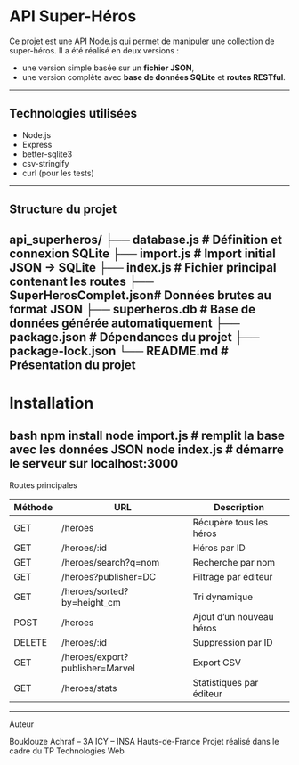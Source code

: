 # API Super-Héros
Ce projet est une API Node.js qui permet de manipuler une collection de super-héros. Il a été réalisé en deux versions :  
- une version simple basée sur un **fichier JSON**,  
- une version complète avec **base de données SQLite** et **routes RESTful**.

---

## Technologies utilisées

- Node.js  
- Express  
- better-sqlite3  
- csv-stringify  
- curl (pour les tests)

---
## Structure du projet

api_superheros/
├── database.js # Définition et connexion SQLite
├── import.js # Import initial JSON → SQLite
├── index.js # Fichier principal contenant les routes
├── SuperHerosComplet.json# Données brutes au format JSON
├── superheros.db # Base de données générée automatiquement
├── package.json # Dépendances du projet
├── package-lock.json
└── README.md # Présentation du projet
---

# Installation

bash
npm install
node import.js      # remplit la base avec les données JSON
node index.js       # démarre le serveur sur localhost:3000
---

 Routes principales

| Méthode | URL                             | Description              |
| ------- | ------------------------------- | ------------------------ |
| GET     | /heroes                         | Récupère tous les héros  |
| GET     | /heroes/\:id                    | Héros par ID             |
| GET     | /heroes/search?q=nom            | Recherche par nom        |
| GET     | /heroes?publisher=DC            | Filtrage par éditeur     |
| GET     | /heroes/sorted?by=height\_cm    | Tri dynamique            |
| POST    | /heroes                         | Ajout d’un nouveau héros |
| DELETE  | /heroes/\:id                    | Suppression par ID       |
| GET     | /heroes/export?publisher=Marvel | Export CSV               |
| GET     | /heroes/stats                   | Statistiques par éditeur |
---

Auteur

Bouklouze Achraf – 3A ICY – INSA Hauts-de-France
Projet réalisé dans le cadre du TP Technologies Web
